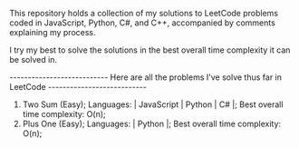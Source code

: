 This repository holds a collection of my solutions to LeetCode problems coded in JavaScript, Python, C#, and C++, accompanied by comments explaining my process.

I try my best to solve the solutions in the best overall time complexity it can be solved in. 


--------------------------- Here are all the problems I've solve thus far in LeetCode ---------------------------
  1. Two Sum (Easy); Languages: | JavaScript | Python | C# |; Best overall time complexity: O(n);
  66. Plus One (Easy); Languages: | Python |; Best overall time complexity: O(n);
